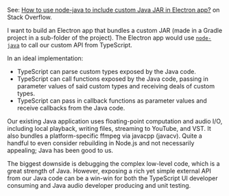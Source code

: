 See: [How to use node-java to include custom Java JAR in Electron app?](https://stackoverflow.com/questions/76989630/how-to-use-node-java-to-include-custom-java-jar-in-electron-app) on Stack Overflow.

I want to build an Electron app that bundles a custom JAR (made in a Gradle project in a sub-folder of the project). The Electron app would use [`node-java`](https://github.com/joeferner/node-java) to call our custom API from TypeScript.

In an ideal implementation:

* TypeScript can parse custom types exposed by the Java code.
* TypeScript can call functions exposed by the Java code, passing in parameter values of said custom types and receiving deals of custom types.
* TypeScript can pass in callback functions as parameter values and receive callbacks from the Java code.

Our existing Java application uses floating-point computation and audio I/O, including local playback, writing files, streaming to YouTube, and VST. It also bundles a platform-specific ffmpeg via javacpp (javacv). Quite a handful to even consider rebuilding in Node.js and not necessarily appealing; Java has been good to us.

The biggest downside is debugging the complex low-level code, which is a great strength of Java. However, exposing a rich yet simple external API from our Java code can be a win-win for both the TypeScript UI developer consuming and Java audio developer producing and unit testing.




